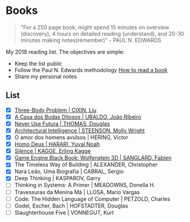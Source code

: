 # Books

> "For a 250 page book, might spend 15 minutes on overview (discovery), 4 hours on detailed reading (understand), and 20-30 minutes making notes(remember)" - PAUL N. EDWARDS

My 2018 reading list. The objectives are simple:

- Keep the list public
- Follow the Paul N. Edwards methodology [How to read a book](http://pne.people.si.umich.edu/PDF/howtoread.pdf)
- Share my personal notes

## List

- [x] [Three-Body Problem | CIXIN, Liu](2018-01-24.md)
- [x] [A Casa dos Budas Ditosos | UBALDO, João Ribeiro](2018-02-05.md)
- [x] [Never Use Futura | THOMAS, Douglas](2018-03-15.md)
- [x] [Architectural Intelligence | STEENSON, Molly Wright](2018-05-01.md)
- [x] O amor dos homens avulsos | HERING, Victor
- [x] [Homo Deus | HARARI, Yuval Noah](2018-09-20.md)
- [x] [Silence | KAGGE, Erling Kagge](2018-09-28.md)
- [x] [Game Engine Black Book: Wolfenstein 3D | SANGLARD, Fabien](2018-10-25.md)
- [x] The Timeless Way of Building | ALEXANDER, Christopher
- [x] Nara Leão, Uma Biografia | CABRAL, Sergio
- [x] Deep Thinking | KASPAROV, Garry
- [ ] Thinking in Systems: A Primer | MEADOWNS, Donella H.
- [ ] Travessuras da Menina Má | LLOSA, Mario Vargas
- [ ] Code: The Hidden Language of Computer | PETZOLD, Charles
- [ ] Godel, Escher, Bach | HOFSTADTER, Douglas
- [ ] Slaughterhouse Five | VONNEGUT, Kurt
